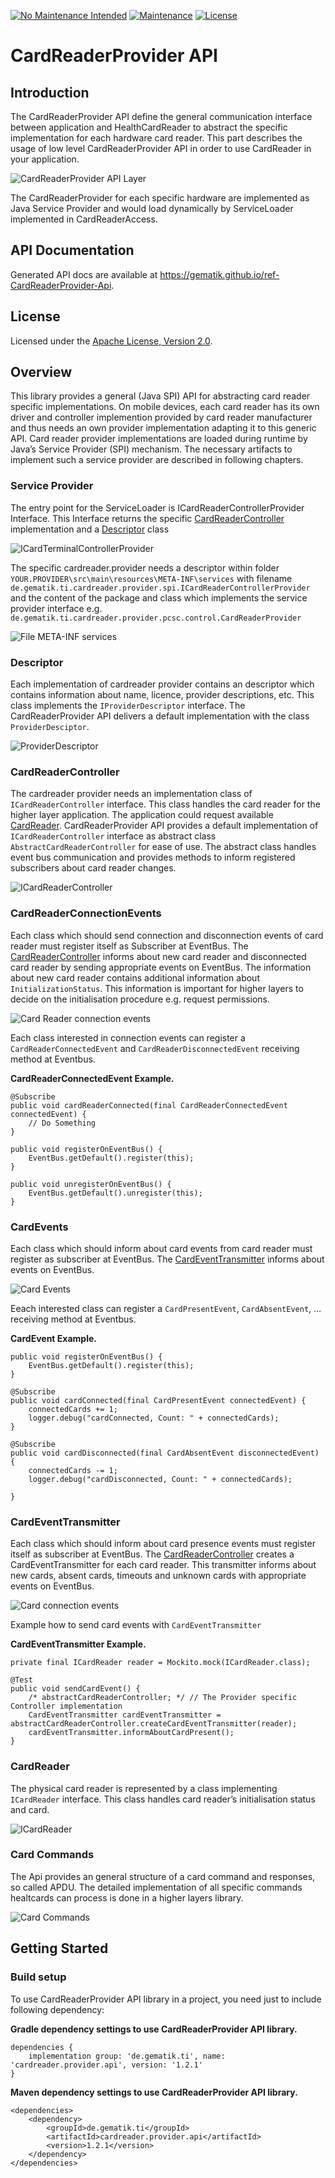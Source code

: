 [![No Maintenance Intended](http://unmaintained.tech/badge.svg)](http://unmaintained.tech/)
[![Maintenance](https://img.shields.io/badge/Maintained%3F-no-red.svg)](https://bitbucket.org/lbesson/ansi-colors)
[![License](https://img.shields.io/badge/License-Apache%202.0-blue.svg)](https://opensource.org/licenses/Apache-2.0)

# CardReaderProvider API

## Introduction

The CardReaderProvider API define the general communication interface between application and HealthCardReader to abstract the specific implementation for each hardware card reader.
This part describes the usage of low level CardReaderProvider API in order to use CardReader in your application.

![CardReaderProvider API Layer](de.gematik.ti.cardreader.provider.api/doc/images/root/crpapi_layer.png)

The CardReaderProvider for each specific hardware are implemented as Java Service Provider and would load dynamically by ServiceLoader implemented in CardReaderAccess.

## API Documentation

Generated API docs are available at <https://gematik.github.io/ref-CardReaderProvider-Api>.

## License

Licensed under the [Apache License, Version 2.0](https://www.apache.org/licenses/LICENSE-2.0).

## Overview

This library provides a general (Java SPI) API for abstracting card reader specific implementations.
On mobile devices, each card reader has its own driver and controller implemention provided by card reader manufacturer and thus needs an own provider implementation adapting it to this generic API.
Card reader provider implementations are loaded during runtime by Java’s Service Provider (SPI) mechanism.
The necessary artifacts to implement such a service provider are described in following chapters.

### Service Provider

The entry point for the ServiceLoader is ICardReaderControllerProvider Interface.
This Interface returns the specific [CardReaderController](#crpapi_cardreadercontroller) implementation and a [Descriptor](#_descriptor) class

![ICardTerminalControllerProvider](de.gematik.ti.cardreader.provider.api/doc/images/CRPAPI/generated/spi.png)

  

The specific cardreader.provider needs a descriptor within folder `YOUR.PROVIDER\src\main\resources\META-INF\services` with filename
`de.gematik.ti.cardreader.provider.spi.ICardReaderControllerProvider` and the content of the package and class which implements the service provider interface e.g. `de.gematik.ti.cardreader.provider.pcsc.control.CardReaderProvider`

![File META-INF services](de.gematik.ti.cardreader.provider.api/doc/images/CRPAPI/MetaInfServices.png)

  

### Descriptor

Each implementation of cardreader provider contains an descriptor which contains information about name, licence, provider descriptions, etc.
This class implements the `IProviderDescriptor` interface.
The CardReaderProvider API delivers a default implementation with the class `ProviderDesciptor`.

![ProviderDescriptor](de.gematik.ti.cardreader.provider.api/doc/images/CRPAPI/generated/entities.png)

  

### CardReaderController

The cardreader provider needs an implementation class of `ICardReaderController` interface.
This class handles the card reader for the higher layer application.
The application could request available [CardReader](#_cardreader).
CardReaderProvider API provides a default implementation of `ICardReaderController`
interface as abstract class `AbstractCardReaderController` for ease of use.
The abstract class handles event bus communication and provides methods to inform registered subscribers about card reader changes.

![ICardReaderController](de.gematik.ti.cardreader.provider.api/doc/images/CRPAPI/generated/api.png)

  

### CardReaderConnectionEvents

Each class which should send connection and disconnection events of card reader must register itself as Subscriber at EventBus.
The [CardReaderController](#crpapi_cardreadercontroller)
informs about new card reader and disconnected card reader by sending appropriate events on EventBus.
The information about new card reader contains additional information about `InitializationStatus`.
This information is important for higher layers to decide on the initialisation procedure e.g. request permissions.

![Card Reader connection events](de.gematik.ti.cardreader.provider.api/doc/images/CRPAPI/generated/events.png)

  

Each class interested in connection events can register a `CardReaderConnectedEvent` and `CardReaderDisconnectedEvent` receiving method at Eventbus.

**CardReaderConnectedEvent Example.**

    @Subscribe
    public void cardReaderConnected(final CardReaderConnectedEvent connectedEvent) {
        // Do Something
    }

    public void registerOnEventBus() {
        EventBus.getDefault().register(this);
    }

    public void unregisterOnEventBus() {
        EventBus.getDefault().unregister(this);
    }

### CardEvents

Each class which should inform about card events from card reader must register as subscriber at EventBus.
The [CardEventTransmitter](#_cardeventtransmitter)
informs about events on EventBus.

![Card Events](de.gematik.ti.cardreader.provider.api/doc/images/CRPAPI/generated/card.png)

  

Eeach interested class can register a `CardPresentEvent`, `CardAbsentEvent`, …​ receiving method at Eventbus.

**CardEvent Example.**

    public void registerOnEventBus() {
        EventBus.getDefault().register(this);
    }

    @Subscribe
    public void cardConnected(final CardPresentEvent connectedEvent) {
        connectedCards += 1;
        logger.debug("cardConnected, Count: " + connectedCards);
    }

    @Subscribe
    public void cardDisconnected(final CardAbsentEvent disconnectedEvent) {
        connectedCards -= 1;
        logger.debug("cardDisconnected, Count: " + connectedCards);

    }

### CardEventTransmitter

Each class which should inform about card presence events must register itself as subscriber at EventBus.
The [CardReaderController](#crpapi_cardreadercontroller)
creates a CardEventTransmitter for each card reader.
This transmitter informs about new cards, absent cards, timeouts and unknown cards with appropriate events on EventBus.

![Card connection events](de.gematik.ti.cardreader.provider.api/doc/images/CRPAPI/generated/api.png)

  

Example how to send card events with `CardEventTransmitter`

**CardEventTransmitter Example.**

    private final ICardReader reader = Mockito.mock(ICardReader.class);

    @Test
    public void sendCardEvent() {
        /* abstractCardReaderController; */ // The Provider specific Controller implementation
        CardEventTransmitter cardEventTransmitter = abstractCardReaderController.createCardEventTransmitter(reader);
        cardEventTransmitter.informAboutCardPresent();
    }

### CardReader

The physical card reader is represented by a class implementing `ICardReader` interface.
This class handles card reader’s initialisation status and card.

![ICardReader](de.gematik.ti.cardreader.provider.api/doc/images/CRPAPI/generated/api.png)

  

### Card Commands

The Api provides an general structure of a card command and responses, so called APDU. The detailed implementation of all specific commands healtcards can process is done in a higher layers library.

![Card Commands](de.gematik.ti.cardreader.provider.api/doc/images/CRPAPI/generated/command.png)

  

## Getting Started

### Build setup

To use CardReaderProvider API library in a project, you need just to include following dependency:

**Gradle dependency settings to use CardReaderProvider API library.**

    dependencies {
        implementation group: 'de.gematik.ti', name: 'cardreader.provider.api', version: '1.2.1'
    }

**Maven dependency settings to use CardReaderProvider API library.**

    <dependencies>
        <dependency>
            <groupId>de.gematik.ti</groupId>
            <artifactId>cardreader.provider.api</artifactId>
            <version>1.2.1</version>
        </dependency>
    </dependencies>

